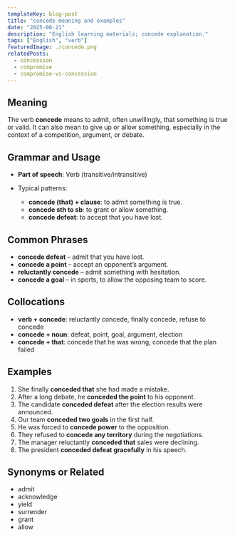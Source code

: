 ```yaml
---
templateKey: blog-post
title: "concede meaning and examples"
date: "2025-08-21"
description: "English learning materials; concede explanation."
tags: ["English", "verb"]
featuredImage: ./concede.png
relatedPosts:
  - concession
  - compromise
  - compromise-vs-concession
---
```


## Meaning

The verb **concede** means to admit, often unwillingly, that something is true or valid. It can also mean to give up or allow something, especially in the context of a competition, argument, or debate.

## Grammar and Usage

- **Part of speech**: Verb (transitive/intransitive)
- Typical patterns:

  - **concede (that) + clause**: to admit something is true.
  - **concede sth to sb**: to grant or allow something.
  - **concede defeat**: to accept that you have lost.

## Common Phrases

- **concede defeat** – admit that you have lost.
- **concede a point** – accept an opponent’s argument.
- **reluctantly concede** – admit something with hesitation.
- **concede a goal** – in sports, to allow the opposing team to score.

## Collocations

- **verb + concede**: reluctantly concede, finally concede, refuse to concede
- **concede + noun**: defeat, point, goal, argument, election
- **concede + that**: concede that he was wrong, concede that the plan failed

## Examples

1. She finally **conceded that** she had made a mistake.
2. After a long debate, he **conceded the point** to his opponent.
3. The candidate **conceded defeat** after the election results were announced.
4. Our team **conceded two goals** in the first half.
5. He was forced to **concede power** to the opposition.
6. They refused to **concede any territory** during the negotiations.
7. The manager reluctantly **conceded that** sales were declining.
8. The president **conceded defeat gracefully** in his speech.

## Synonyms or Related

- admit
- acknowledge
- yield
- surrender
- grant
- allow

